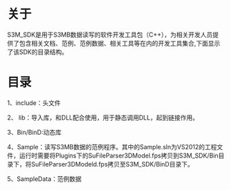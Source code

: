 # 关于
S3M_SDK是用于S3MB数据读写的软件开发工具包（C++），为相关开发人员提供了包含相关文档、范例、范例数据、相关工具等在内的开发工具集合,下面显示了该SDK的目录结构。
# 目录
1、include：头文件

2、 lib：导入库，和DLL配合使用，用于静态调用DLL，起到链接作用。

3、Bin/BinD:动态库

4、Sample：读写S3MB数据的范例程序。其中的Sample.sln为VS2012的工程文件，运行时需要将Plugins下的SuFileParser3DModel.fps拷贝到S3M_SDK/Bin目录下，将SuFileParser3DModeld.fps拷贝至S3M_SDK/BinD目录下。

5、SampleData：范例数据
